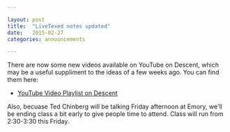 ```yaml
---

layout: post
title:  "LiveTexed notes updated"
date:   2015-02-27
categories: announcements 

---
```


There are now some new videos available on YouTube on Descent, which may be
a useful suppliment to the ideas of a few weeks ago. You can find them
here:

  - [YouTube Video Playlist on Descent][descent]

Also, becuase Ted Chinberg will be talking Friday afternoon at Emory, we'll
be ending class a bit early to give people time to attend. Class will run
from 2:30-3:30 this Friday.

[descent]: https://www.youtube.com/playlist?list=PLwRA8zj9nt3jSyLtYOv0EowYLBfMUAHRF
